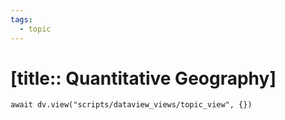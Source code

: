 ```yaml
---
tags:
  - topic
---
```


# [title:: Quantitative Geography]

```dataviewjs
await dv.view("scripts/dataview_views/topic_view", {})
```
